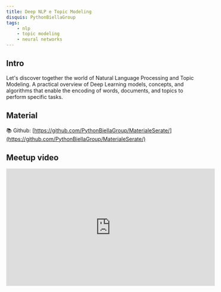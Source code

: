```yaml
---
title: Deep NLP e Topic Modeling 
disquis: PythonBiellaGroup
tags:
    - nlp
    - topic modeling
    - neural networks
---
```


## Intro

Let's discover together the world of Natural Language Processing and Topic Modeling. A practical overview of Deep Learning models, concepts, and algorithms that enable the encoding of words, documents, and topics to perform specific tasks.

## Material
📚 Github: [https://github.com/PythonBiellaGroup/MaterialeSerate/](https://github.com/PythonBiellaGroup/MaterialeSerate/)

## Meetup video
<iframe width="560" height="315" src="https://www.youtube.com/embed/xcDAY46ycDs" title="YouTube video player" frameborder="0" allow="accelerometer; autoplay; clipboard-write; encrypted-media; gyroscope; picture-in-picture; web-share" allowfullscreen></iframe>